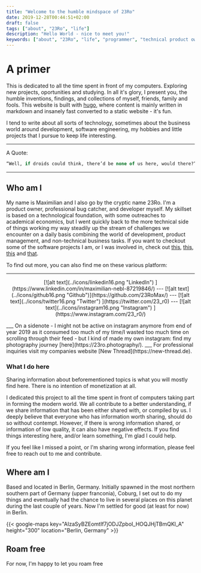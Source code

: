 ```yaml
---
title: "Welcome to the humble mindspace of 23Ro"
date: 2019-12-28T00:44:51+02:00
draft: false
tags: ["about", "23Ro", "life"]
description: "Hello World - nice to meet you!"
keywords: ["about", "23Ro", "life", "programmer", "technical product owner", "it-business", "startup", "fancy"]
---
```


# A primer

This is dedicated to all the time spent in front of my computers. Exploring new projects, oportunities and studying. In all it's glory, I present you, the humble inventions, findings, and collections of myself, friends, family and fools. This website is built with [hugo](https://www.gohugo.io), where content is mainly written in markdown and insanely fast converted to a static website - it's fun.

I tend to write about all sorts of technology, sometimes about the business world around development, software engineering, my hobbies and little projects that I pursue to keep life interesting.

___
A Quote:

```sql
“Well, if droids could think, there’d be none of us here, would there?” — Obi-Wan Kenobi
```

___

## Who am I

My name is Maximilian and I also go by the cryptic name 23Ro. I'm a product owner, professional bug catcher, and developer myself. My skillset is based on a technological foundation, with some outreaches to academical economics, but I went quickly back to the more technical side of things working my way steadily up the stream of challenges we encounter on a daily basis combining the world of development, product management, and non-technical business tasks. If you want to checkout some of the software projects I am, or I was involved in, check out [this](https://www.new-thread.de), [this](https://freebusy.app/), [this](https://bav-werkzeug.de/) and [that](https://www.tillhub.de).

To find out more, you can also find me on these various platform:
___
<p style="text-align: center;">
[![alt text](../icons/linkedin16.png "LinkedIn")
](https://www.linkedin.com/in/maximilian-nebl-87219846/) --- [![alt text](../icons/github16.png "Github")](https://github.com/23RoMax/) --- [![alt text](../icons/twitter16.png "Twitter")
](https://twitter.com/23_r0) --- [![alt text](../icons/instagram16.png "Instagram")
](https://www.instagram.com/23_r0/)
</p>
___
On a sidenote - I might not be active on instagram anymore from end of year 2019 as it consumed too much of my time/I wasted too much time on scrolling through their feed -  but I kind of made my own instagram: find my photography journey [here](https://23ro.photography/).
___
For professional inquiries visit my companies website [New Thread](https://new-thread.de).

### What I do here

Sharing information about beforementioned topics is what you will mostly find here. There is no intention of monetization at all.

I dedicated this project to all the time spent in front of computers taking part in forming the modern world. We all contribute to a better understanding, if we share information that has been either shared with, or compiled by us. I deeply believe that everyone who has information worth sharing, should do so without contempt. However, if there is wrong information shared, or information of low quality, it can also have negative effects. If you find things interesting here, and/or learn something, I'm glad I could help.

If you feel like I missed a point, or I'm sharing wrong information, please feel free to reach out to me and contribute.

## Where am I

Based and located in Berlin, Germany. Initially spawned in the most northern southern part of Germany (upper franconia), Coburg, I set out to do my things and eventually had the chance to live in several places on this planet during the last couple of years. Now I'm settled for good (at least for now) in Berlin.

{{< google-maps key="AIzaSyBZEomtIf7jODJZpboI_HOQJHjTBmQKl_A" height="300" location="Berlin, Germany" >}}

## Roam free

For now, I'm happy to let you roam free
